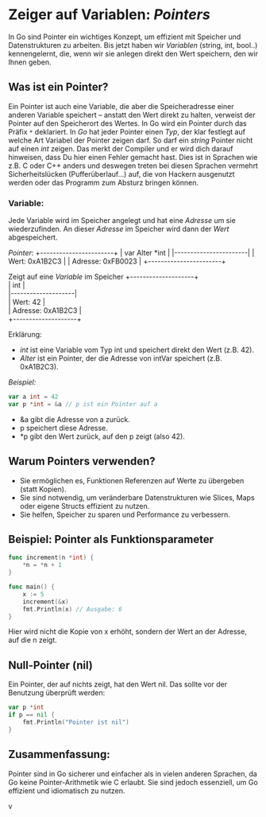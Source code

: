 # Zeiger auf Variablen: *Pointers*

In Go sind Pointer ein wichtiges Konzept, um effizient mit Speicher und Datenstrukturen zu arbeiten. Bis jetzt haben wir *Variablen* (string, int, bool..) kennengelernt, die, wenn wir sie anlegen direkt den Wert speichern, den wir Ihnen geben.

## Was ist ein Pointer?

Ein Pointer ist auch eine Variable, die aber die Speicheradresse einer anderen Variable speichert – anstatt den Wert direkt zu halten, verweist der Pointer auf den Speicherort des Wertes. In Go wird ein Pointer durch das Präfix `*` deklariert. In *Go* hat jeder Pointer einen *Typ*, der klar festlegt auf welche Art Variabel der Pointer zeigen darf. So darf ein *string* Pointer nicht auf einen *int* zeigen. Das merkt der Compiler und er wird dich darauf hinweisen, dass Du hier einen Fehler gemacht hast. Dies ist in Sprachen wie z.B. C oder C++ anders und deswegen treten bei diesen Sprachen vermehrt Sicherheitslücken (Pufferüberlauf...) auf, die von Hackern ausgenutzt werden oder das Programm zum Absturz bringen können.

### Variable:

Jede Variable wird im Speicher angelegt und hat eine *Adresse* um sie wiederzufinden. An dieser *Adresse* im Speicher wird dann der *Wert* abgespeichert.

*Pointer*:
+-----------------------+
| var Alter *int        |
|-----------------------|
| Wert: 0xA1B2C3        |
| Adresse: 0xFB0023     |
 +-----------------------+

Zeigt auf eine *Variable* im Speicher
+--------------------+         
| int                |        
|--------------------|          
| Wert:      42      |          
| Adresse: 0xA1B2C3  |          
+--------------------+         

Erklärung:
- *int* ist eine Variable vom Typ int und speichert direkt den Wert (z.B. 42).
- *Alter* ist ein Pointer, der die Adresse von intVar speichert (z.B. 0xA1B2C3).

*Beispiel:*
```go
var a int = 42
var p *int = &a // p ist ein Pointer auf a
```

* &a gibt die Adresse von a zurück.
* p speichert diese Adresse.
* *p gibt den Wert zurück, auf den p zeigt (also 42).

## Warum Pointers verwenden?
* Sie ermöglichen es, Funktionen Referenzen auf Werte zu übergeben (statt Kopien).
* Sie sind notwendig, um veränderbare Datenstrukturen wie Slices, Maps oder eigene Structs effizient zu nutzen.
* Sie helfen, Speicher zu sparen und Performance zu verbessern.

## Beispiel: Pointer als Funktionsparameter

```go
func increment(n *int) {
    *n = *n + 1
}

func main() {
    x := 5
    increment(&x)
    fmt.Println(x) // Ausgabe: 6
}
```

Hier wird nicht die Kopie von x erhöht, sondern der Wert an der Adresse, auf die n zeigt.

## Null-Pointer (nil)
Ein Pointer, der auf nichts zeigt, hat den Wert nil. Das sollte vor der Benutzung überprüft werden:

```go
var p *int
if p == nil {
    fmt.Println("Pointer ist nil")
}
```

## Zusammenfassung:
Pointer sind in Go sicherer und einfacher als in vielen anderen Sprachen, da Go keine Pointer-Arithmetik wie C erlaubt. Sie sind jedoch essenziell, um Go effizient und idiomatisch zu nutzen.




v
